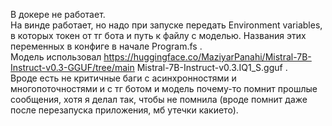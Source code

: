 ﻿В докере не работает.\
На винде работает, но надо при запуске передать Environment variables, в которых токен от тг бота и путь к файлу с моделью. Названия этих переменных в конфиге в начале Program.fs .\
Модель использовал https://huggingface.co/MaziyarPanahi/Mistral-7B-Instruct-v0.3-GGUF/tree/main Mistral-7B-Instruct-v0.3.IQ1_S.gguf .\
Вроде есть не критичные баги с асинхронностями и многопоточностями и с тг ботом и модель почему-то помнит прошлые сообщения, хотя я делал так, чтобы не помнила (вроде помнит даже после перезапуска приложения, мб утечки какието).